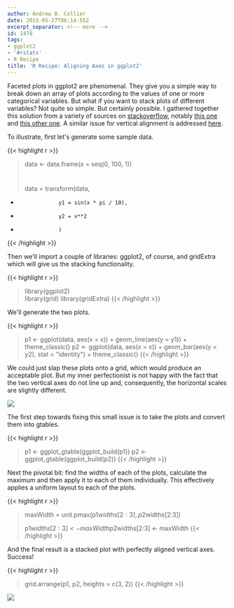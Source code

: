 ```yaml
---
author: Andrew B. Collier
date: 2015-05-27T06:14:55Z
excerpt_separator: <!-- more -->
id: 1478
tags:
- ggplot2
- '#rstats'
- R Recipe
title: 'R Recipe: Aligning Axes in ggplot2'
---
```


Faceted plots in ggplot2 are phenomenal. They give you a simple way to break down an array of plots according to the values of one or more categorical variables. But what if you want to stack plots of different variables? Not quite so simple. But certainly possible. I gathered together this solution from a variety of sources on [stackoverflow](http://stackoverflow.com/), notably [this one](http://stackoverflow.com/questions/30402930/align-x-axes-of-box-plot-and-line-plot-using-ggplot/30403574) and [this other one](http://stackoverflow.com/questions/13656642/r-align-plot-areas-in-ggplot/13657460). A similar issue for vertical alignment is addressed [here](http://stackoverflow.com/questions/24188986/r-ggplot2-make-two-geom-tile-plots-have-equal-height/24189239).

<!--more-->

To illustrate, first let's generate some sample data.

{{< highlight r >}}
> data <- data.frame(x = seq(0, 100, 1))
> #
> data = transform(data,
+                  y1 = sin(x * pi / 10),
+                  y2 = x**2
+                  )
{{< /highlight >}}

Then we'll import a couple of libraries: ggplot2, of course, and gridExtra which will give us the stacking functionality.

{{< highlight r >}}
> library(ggplot2)  
> library(grid)
> library(gridExtra)
{{< /highlight >}}

We'll generate the two plots.

{{< highlight r >}}
> p1 <- ggplot(data, aes(x = x)) + geom_line(aes(y = y1)) + theme_classic()
> p2 <- ggplot(data, aes(x = x)) + geom_bar(aes(y = y2), stat = "identity") + theme_classic()
{{< /highlight >}}

We could just slap these plots onto a grid, which would produce an acceptable plot. But my inner perfectionist is not happy with the fact that the two vertical axes do not line up and, consequently, the horizontal scales are slightly different.

<img src="/img/2015/05/aligned-plot-naive.png">

The first step towards fixing this small issue is to take the plots and convert them into gtables.

{{< highlight r >}}
> p1 <- ggplot_gtable(ggplot_build(p1))
> p2 <- ggplot_gtable(ggplot_build(p2))
{{< /highlight >}}

Next the pivotal bit: find the widths of each of the plots, calculate the maximum and then apply it to each of them individually. This effectively applies a uniform layout to each of the plots.

{{< highlight r >}}
> maxWidth = unit.pmax(p1$widths[2:3], p2$widths[2:3])
>
> p1$widths[2:3] <- maxWidth
> p2$widths[2:3] <- maxWidth
{{< /highlight >}}

And the final result is a stacked plot with perfectly aligned vertical axes. Success!

{{< highlight r >}}
> grid.arrange(p1, p2, heights = c(3, 2))
{{< /highlight >}}

<img src="/img/2015/05/aligned-plot.png">
